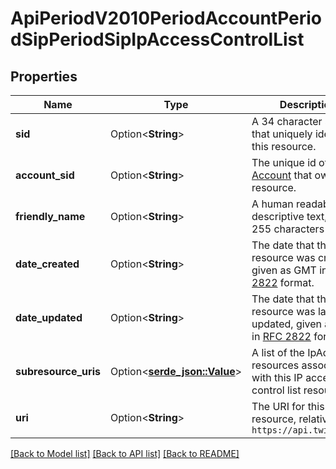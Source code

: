 # ApiPeriodV2010PeriodAccountPeriodSipPeriodSipIpAccessControlList

## Properties

Name | Type | Description | Notes
------------ | ------------- | ------------- | -------------
**sid** | Option<**String**> | A 34 character string that uniquely identifies this resource. | [optional]
**account_sid** | Option<**String**> | The unique id of the [Account](https://www.twilio.com/docs/iam/api/account) that owns this resource. | [optional]
**friendly_name** | Option<**String**> | A human readable descriptive text, up to 255 characters long. | [optional]
**date_created** | Option<**String**> | The date that this resource was created, given as GMT in [RFC 2822](https://www.php.net/manual/en/class.datetime.php#datetime.constants.rfc2822) format. | [optional]
**date_updated** | Option<**String**> | The date that this resource was last updated, given as GMT in [RFC 2822](https://www.php.net/manual/en/class.datetime.php#datetime.constants.rfc2822) format. | [optional]
**subresource_uris** | Option<[**serde_json::Value**](.md)> | A list of the IpAddress resources associated with this IP access control list resource. | [optional]
**uri** | Option<**String**> | The URI for this resource, relative to `https://api.twilio.com` | [optional]

[[Back to Model list]](../README.md#documentation-for-models) [[Back to API list]](../README.md#documentation-for-api-endpoints) [[Back to README]](../README.md)


